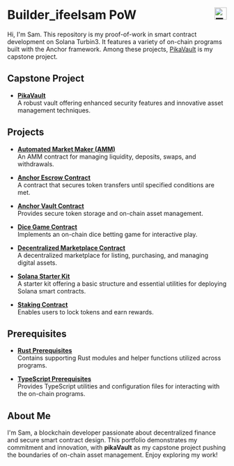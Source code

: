 # Builder_ifeelsam PoW                 <span style="float: right;  margin-left: 10px;"><a href="https://twitter.com/ifeelsam" target="_blank"><img src="https://cdn.edaquest.com/twitter-icon.svg" alt="Twitter" width="28" height="28"></a></span>

Hi, I'm Sam. This repository is my proof-of-work in smart contract development on Solana Turbin3. It features a variety of on-chain programs built with the Anchor framework. Among these projects, [PikaVault](https://github.com/solana-turbin3/Q1_25_Builder_ifeelsam/tree/main/pika-vault) is my capstone project.

## Capstone Project

- **[PikaVault](https://github.com/solana-turbin3/Q1_25_Builder_ifeelsam/tree/main/pika-vault)**  
  A robust vault offering enhanced security features and innovative asset management techniques.

## Projects

- **[Automated Market Maker (AMM)](https://github.com/solana-turbin3/Q1_25_Builder_ifeelsam/tree/main/amm)**  
  An AMM contract for managing liquidity, deposits, swaps, and withdrawals.

- **[Anchor Escrow Contract](https://github.com/solana-turbin3/Q1_25_Builder_ifeelsam/tree/main/anchor-escrow)**  
  A contract that secures token transfers until specified conditions are met.

- **[Anchor Vault Contract](https://github.com/solana-turbin3/Q1_25_Builder_ifeelsam/tree/main/anchor-vault)**  
  Provides secure token storage and on-chain asset management.

- **[Dice Game Contract](https://github.com/solana-turbin3/Q1_25_Builder_ifeelsam/tree/main/dice-game)**  
  Implements an on-chain dice betting game for interactive play.

- **[Decentralized Marketplace Contract](https://github.com/solana-turbin3/Q1_25_Builder_ifeelsam/tree/main/marketplace)**  
  A decentralized marketplace for listing, purchasing, and managing digital assets.

- **[Solana Starter Kit](https://github.com/solana-turbin3/Q1_25_Builder_ifeelsam/tree/main/solana-starter)**  
  A starter kit offering a basic structure and essential utilities for deploying Solana smart contracts.

- **[Staking Contract](https://github.com/solana-turbin3/Q1_25_Builder_ifeelsam/tree/main/staking)**  
  Enables users to lock tokens and earn rewards.

## Prerequisites 

- **[Rust Prerequisites](https://github.com/solana-turbin3/Q1_25_Builder_ifeelsam/tree/main/rust_prereq)**  
  Contains supporting Rust modules and helper functions utilized across programs.

- **[TypeScript Prerequisites](https://github.com/solana-turbin3/Q1_25_Builder_ifeelsam/tree/main/ts_prereq)**  
  Provides TypeScript utilities and configuration files for interacting with the on-chain programs.

<!-- ## Getting Started

1. **Install Dependencies:**  
   get inside your desired project, run:  
   ```bash
   yarn install
   ```

2. **Build Programs:**  
   Compile all contracts using Anchor:  
   ```bash
   anchor build
   ```

3. **Run Tests:**  
   Navigate to any program folder and run:  
   ```bash
   yarn test
   ```

4. **Deploy:**  
   Use the Anchor CLI along with your Solana wallet to deploy the programs to your localnet or preferred cluster.
-->

## About Me

I'm Sam, a blockchain developer passionate about decentralized finance and secure smart contract design. This portfolio demonstrates my commitment and innovation, with **pikaVault** as my capstone project pushing the boundaries of on-chain asset management. Enjoy exploring my work!

